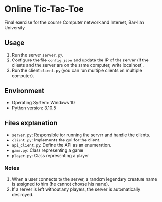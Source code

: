 # Online Tic-Tac-Toe

Final exercise for the course Computer network and Internet, Bar-Ilan University


## Usage
1. Run the server `server.py`.
2. Configure the file `config.json` and update the IP of the server (if the clients and the server are on the same computer, write localhost).
3. Run the client `client.py` (you can run multiple clients on multiple computer).


## Environment

- Operating System: Windows 10
- Python version: 3.10.5

## Files explanation

- `server.py`: Responsible for running the server and handle the clients.
- `client.py`: Implements the gui for the client.
- `api_client.py`: Define the API as an enumeration.
- `game.py`: Class representing a game
- `player.py`: Class representing a player

### Notes

1. When a user connects to the server, a random legendary creature name is assigned to him (he cannot choose his name).
2. If a server is left without any players, the server is automatically destroyed.

